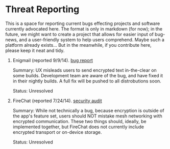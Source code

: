 Threat Reporting
================

This is a space for reporting current bugs effecting projects and software currently advocated here.  The format is only in markdown (for now); in the future, we might want to create a project that allows for easier input of bug-news, and a user-friendly system to help users comprehend. Maybe such a platform already exists...  But in the meanwhile, if you contribute here, please keep it neat and tidy.

1.	Enigmail (reported 9/9/14). [bug report](http://sourceforge.net/p/enigmail/forum/support/thread/3e7268a4/)

	Summary: UX misleads users to send encrypted text in-the-clear on some builds.  Development team are aware of the bug, and have fixed it in their nightly builds.  A full fix will be pushed to all distrobutions soon.

	Status: Unresolved

1.	FireChat (reported 7/24/14). [security audit](https://citizenlab.org/2014/07/asia-chats-update-line-kakaotalk-firechat-china/)

	Summary: While not technically a bug, because encryption is outside of the app's feature set, users should NOT mistake mesh networking with encrypted communication.  These two things should, ideally, be implemented together, but FireChat does not currently include encrypted transport or on-device storage.

	Status: Unresolved
